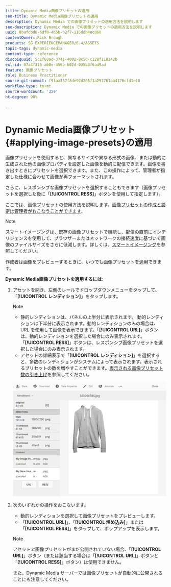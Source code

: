 ```yaml
---
title: Dynamic Media画像プリセットの適用
seo-title: Dynamic Media画像プリセットの適用
description: Dynamic Media での画像プリセットの適用方法を説明します
seo-description: Dynamic Media での画像プリセットの適用方法を説明します
uuid: 8bafcbd0-6df0-4d5b-b2f7-116ddb4ec060
contentOwner: Rick Brough
products: SG_EXPERIENCEMANAGER/6.4/ASSETS
topic-tags: dynamic-media
content-type: reference
discoiquuid: 5c1f60ac-3741-4002-9c5d-c128f118342b
exl-id: 07a4f315-a60e-456b-b02d-035b3f6ad9ad
feature: 画像プリセット
role: Business Practitioner
source-git-commit: f9faa357f8de92d205f1a297767ba4176cfd1e10
workflow-type: tm+mt
source-wordcount: '329'
ht-degree: 90%

---
```


# Dynamic Media画像プリセット{#applying-image-presets}の適用

画像プリセットを使用すると、異なるサイズや異なる形式の画像、または動的に生成された他の画像プロパティを設定した画像を動的に配信できます。画像を書き出すときにプリセットを選択できます。また、この操作によって、管理者が指定した仕様に合わせて画像が再フォーマットされます。

さらに、レスポンシブな画像プリセットを選択することもできます（画像プリセットを選択した後に「**[!UICONTROL RESS]**」ボタンを使用して指定します）。

ここでは、画像プリセットの使用方法を説明します。[画像プリセットの作成と設定は管理者がおこなうことができます](managing-image-presets.md)。

>[!NOTE]
>
>スマートイメージングは、既存の画像プリセットで機能し、配信の直前にインテリジェンスを使用して、ブラウザーまたはネットワークの接続速度に基づいて画像のファイルサイズをさらに低減します。詳しくは、[スマートイメージング](imaging-faq.md)を参照してください。

作成者は画像をプレビューするときに、いつでも画像プリセットを適用できます。

**Dynamic Media画像プリセットを適用するには**:

1. アセットを開き、左側のレールでドロップダウンメニューをタップして、「**[!UICONTROL レンディション]**」をタップします。

   >[!NOTE]
   >
   >* 静的レンディションは、パネルの上半分に表示されます。 動的レンディションは下半分に表示されます。動的レンディションのみの場合は、URL を使用して画像を表示できます。「**[!UICONTROL URL]**」ボタンは、動的レンディションを選択した場合にのみ表示されます。「**[!UICONTROL RESS]**」ボタンは、レスポンシブ画像プリセットを選択した場合にのみ表示されます。
      >
      >
   * アセットの詳細表示で「**[!UICONTROL レンディション]**」を選択すると、多数のレンディションがシステムによって表示されます。表示されるプリセットの数を増やすことができます。[表示される画像プリセット数の引き上げ](managing-image-presets.md#increasing-or-decreasing-the-number-of-image-presets-that-display)を参照してください。


   ![chlimage_1-208](assets/chlimage_1-208.png)

1. 次のいずれかの操作をおこないます。

   * 動的レンディションを選択して画像プリセットをプレビューします。
   * 「**[!UICONTROL URL]**」、「**[!UICONTROL 埋め込み]**」または「**[!UICONTROL RESS]**」をタップして、ポップアップを表示します。

   >[!NOTE]
   >
   >アセット&#x200B;*と*&#x200B;画像プリセットがまだ公開されていない場合、「**[!UICONTROL URL]**」ボタン（または該当する場合は「**[!UICONTROL URL]**」ボタンと「**[!UICONTROL RESS]**」ボタン）は使用できません。
   >
   >また、Dynamic Media サーバーでは画像プリセットが自動的に公開されることにも注意してください。
